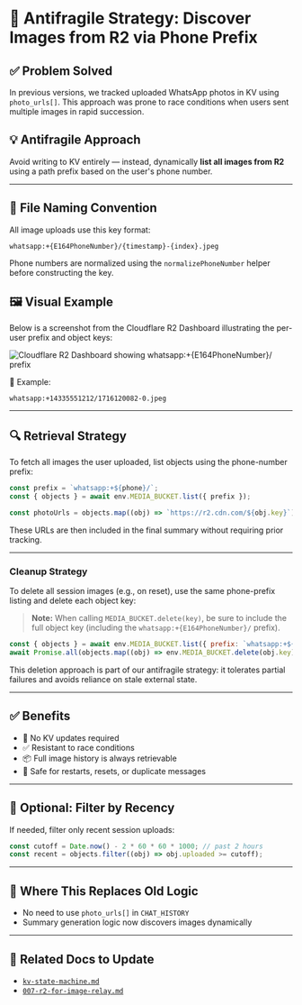 # 🧠 Antifragile Strategy: Discover Images from R2 via Phone Prefix

## ✅ Problem Solved

In previous versions, we tracked uploaded WhatsApp photos in KV using `photo_urls[]`. This approach was prone to race conditions when users sent multiple images in rapid succession.

## 💡 Antifragile Approach

Avoid writing to KV entirely — instead, dynamically **list all images from R2** using a path prefix based on the user's phone number.

---

## 📁 File Naming Convention

All image uploads use this key format:

```text
whatsapp:+{E164PhoneNumber}/{timestamp}-{index}.jpeg
```
Phone numbers are normalized using the `normalizePhoneNumber` helper before constructing the key.

## 🖼 Visual Example

Below is a screenshot from the Cloudflare R2 Dashboard illustrating the per-user prefix and object keys:

![Cloudflare R2 Dashboard showing whatsapp:+{E164PhoneNumber}/ prefix](./r2-dashboard-prefix.png)

📌 Example:

```text
whatsapp:+14335551212/1716120082-0.jpeg
```

---

## 🔍 Retrieval Strategy

To fetch all images the user uploaded, list objects using the phone-number prefix:

```js
const prefix = `whatsapp:+${phone}/`;
const { objects } = await env.MEDIA_BUCKET.list({ prefix });

const photoUrls = objects.map((obj) => `https://r2.cdn.com/${obj.key}`);
```

These URLs are then included in the final summary without requiring prior tracking.

---

### Cleanup Strategy

To delete all session images (e.g., on reset), use the same phone-prefix listing and delete each object key:

> **Note:** When calling `MEDIA_BUCKET.delete(key)`, be sure to include the full object key (including the `whatsapp:+{E164PhoneNumber}/` prefix).

```js
const { objects } = await env.MEDIA_BUCKET.list({ prefix: `whatsapp:+${phone}/` });
await Promise.all(objects.map((obj) => env.MEDIA_BUCKET.delete(obj.key)));
```

This deletion approach is part of our antifragile strategy: it tolerates partial failures and avoids reliance on stale external state.

---

## ✅ Benefits

- 🚫 No KV updates required
- ✅ Resistant to race conditions
- 📦 Full image history is always retrievable
- 🔁 Safe for restarts, resets, or duplicate messages

---

## 🚧 Optional: Filter by Recency

If needed, filter only recent session uploads:

```js
const cutoff = Date.now() - 2 * 60 * 60 * 1000; // past 2 hours
const recent = objects.filter((obj) => obj.uploaded >= cutoff);
```

---

## 📝 Where This Replaces Old Logic

- No need to use `photo_urls[]` in `CHAT_HISTORY`
- Summary generation logic now discovers images dynamically

---

## 📁 Related Docs to Update

- [`kv-state-machine.md`](../architecture/kv-state-machine.md)
- [`007-r2-for-image-relay.md`](../decisions/007-r2-for-image-relay.md)

